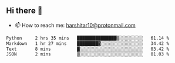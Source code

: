 ## Hi there 👋
- 📫 How to reach me: harshitar10@protonmail.com  
<!--START_SECTION:waka-->

```txt
Python     2 hrs 35 mins   ███████████████▒░░░░░░░░░   61.14 %
Markdown   1 hr 27 mins    ████████▓░░░░░░░░░░░░░░░░   34.42 %
Text       8 mins          █░░░░░░░░░░░░░░░░░░░░░░░░   03.42 %
JSON       2 mins          ▒░░░░░░░░░░░░░░░░░░░░░░░░   01.03 %
```

<!--END_SECTION:waka-->

<!--
**hharshitarora/hharshitarora** is a ✨ _special_ ✨ repository because its `README.md` (this file) appears on your GitHub profile.

Here are some ideas to get you started:

- 🔭 I’m currently working on ...
- 🌱 I’m currently learning ...
- 👯 I’m looking to collaborate on ...
- 🤔 I’m looking for help with ...
- 💬 Ask me about ...
- 📫 How to reach me: ...
- 😄 Pronouns: ...
- ⚡ Fun fact: ...
-->
